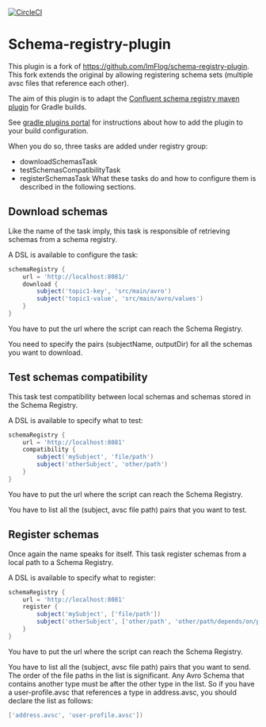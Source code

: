 [![CircleCI](https://circleci.com/gh/ImFlog/schema-registry-plugin/tree/master.svg?style=svg)](https://circleci.com/gh/ImFlog/schema-registry-plugin/tree/master)

# Schema-registry-plugin
This plugin is a fork of https://github.com/ImFlog/schema-registry-plugin. This fork extends the original by allowing registering schema sets (multiple avsc files that reference each other). 

The aim of this plugin is to adapt the [Confluent schema registry maven plugin](https://docs.confluent.io/current/schema-registry/docs/maven-plugin.html) for Gradle builds.

See [gradle plugins portal](https://plugins.gradle.org/plugin/com.github.imflog.kafka-schema-registry-gradle-plugin)
for instructions about how to add the plugin to your build configuration.

When you do so, three tasks are added under registry group:
* downloadSchemasTask
* testSchemasCompatibilityTask
* registerSchemasTask
What these tasks do and how to configure them is described in the following sections.
## Download schemas
Like the name of the task imply, this task is responsible of retrieving schemas from a schema registry.

A DSL is available to configure the task:
```groovy
schemaRegistry {
    url = 'http://localhost:8081/'
    download {
        subject('topic1-key', 'src/main/avro')
        subject('topic1-value', 'src/main/avro/values')
    }
}
```
You have to put the url where the script can reach the Schema Registry.

You need to specify the pairs (subjectName, outputDir) for all the
schemas you want to download. 

## Test schemas compatibility
This task test compatibility between local schemas and schemas stored in the Schema Registry.

A DSL is available to specify what to test:
```groovy
schemaRegistry {
    url = 'http://localhost:8081'
    compatibility {
        subject('mySubject', 'file/path')
        subject('otherSubject', 'other/path')
    }
}
```
You have to put the url where the script can reach the Schema Registry.

You have to list all the (subject, avsc file path) pairs that you want to test. 

## Register schemas
Once again the name speaks for itself.
This task register schemas from a local path to a Schema Registry.

A DSL is available to specify what to register:
```groovy
schemaRegistry {
    url = 'http://localhost:8081'
    register {
        subject('mySubject', ['file/path'])
        subject('otherSubject', ['other/path', 'other/path/depends/on/previous'])
    }
}
```
You have to put the url where the script can reach the Schema Registry.

You have to list all the (subject, avsc file path) pairs that you want to send. The order of the file paths in the list is significant. Any Avro Schema that contains another type must be after the other type in the list. So if you have a user-profile.avsc that references a type in address.avsc, you should declare the list as follows:
```groovy
['address.avsc', 'user-profile.avsc'])
```

